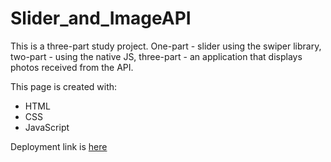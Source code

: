 # Slider_and_ImageAPI

This is a three-part study project. One-part - slider using the swiper library, two-part - using the native JS, three-part - an application that displays photos received from the API.

This page is created with:
- HTML
- CSS
- JavaScript

Deployment link is [here](https://golosova76.github.io/Slider_and_ImageAPI/docs/)
